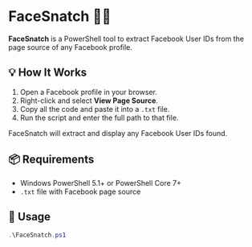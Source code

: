 # FaceSnatch 🕵️‍♂️

**FaceSnatch** is a PowerShell tool to extract Facebook User IDs from the page source of any Facebook profile.

## 💡 How It Works

1. Open a Facebook profile in your browser.
2. Right-click and select **View Page Source**.
3. Copy all the code and paste it into a `.txt` file.
4. Run the script and enter the full path to that file.

FaceSnatch will extract and display any Facebook User IDs found.

## 📦 Requirements

- Windows PowerShell 5.1+ or PowerShell Core 7+
- `.txt` file with Facebook page source

## 🚀 Usage

```powershell
.\FaceSnatch.ps1
